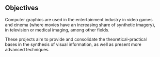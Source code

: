## Objectives

Computer graphics are used in the entertainment industry in video games and cinema (where movies have an increasing share of synthetic imagery), in television or medical imaging, among other fields.

These projects aim to provide and consolidate the theoretical-practical bases in the synthesis of visual information, as well as present more advanced techniques.
